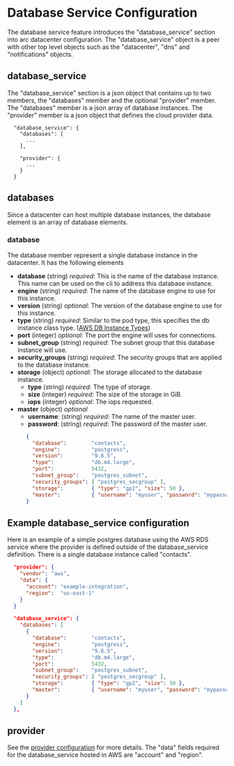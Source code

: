 # Database Service Configuration

The database service feature introduces the "database_service" section into arc datacenter configuration.
The "database_service" object is a peer with other top level objects such as the "datacenter", "dns" and "notifications"
objects.


## database_service

The "database_service" section is a json object that contains up to two members, the "databases" member and the optional "provider" member.
The "databases" member is a json array of database instances. The "provider" member is a json object that defines the cloud provider data.

```
  "database_service": {
    "databases": [
      ...
    ],

    "provider": {
      ...
    }
  }
```

## databases

Since a datacenter can host multiple database instances, the database element is an array of database elements.

### database

The database member represent a single database instance in the datacenter. It has the following elements

- **database**        (string)  _required_: This is the name of the database instance. This name can be used on the cli to address this database instance.
- **engine**          (string)  _required_: The name of the database engine to use for this instance.
- **version**         (string)  _optional_: The version of the database engine to use for this instance.
- **type**            (string)  _required_: Similar to the pod type, this specifies the db instance class type. ([AWS DB Instance Types](https://docs.aws.amazon.com/AmazonRDS/latest/UserGuide/Concepts.DBInstanceClass.html))
- **port**            (integer) _optional_: The port the engine will uses for connections.
- **subnet_group**    (string)  _required_: The subnet group that this database instance will use.
- **security_groups** (string)  _required_: The security groups that are applied to the database instance.
- **storage**         (object)  _optional_: The storage allocated to the database instance.
  - **type**            (string)  _required_: The type of storage.
  - **size**            (integer) _required_: The size of the storage in GiB.
  - **iops**            (integer) _optional_: The iops requested.
- **master**          (object)  _optional_
  - **username**:       (string)  _required_: The name of the master user.
  - **password**:       (string)  _required_: The password of the master user.

```json
      {
        "database":        "contacts",
        "engine":          "postgress",
        "version":         "9.6.5",
        "type":            "db.m4.large",
        "port":            5432,
        "subnet_group":    "postgres_subnet",
        "security_groups": [ "postgres_secgroup" ],
        "storage":         { "type": "gp2", "size": 50 },
        "master":          { "username": "myuser", "password": "mypasswd" }
      }
```


## Example database_service configuration

Here is an example of a simple postgres database using the AWS RDS service where the provider is defined outside of the database_service definition. There is a single database instance called "contacts".

```json
  "provider": {
    "vendor": "aws",
    "data": {
      "account": "example-integration",
      "region":  "us-east-1"
    }
  }

  "database_service": {
    "databases": [
      {
        "database":        "contacts",
        "engine":          "postgress",
        "version":         "9.6.5",
        "type":            "db.m4.large",
        "port":            5432,
        "subnet_group":    "postgres_subnet",
        "security_groups": [ "postgres_secgroup" ],
        "storage":         { "type": "gp2", "size": 50 },
        "master":          { "username": "myuser", "password": "mypasswd" }
      }
    ]
  },
```

## provider

See the [provider configuration](../provider/config.md) for more details. The "data" fields required for the database_service
hosted in AWS are "account" and "region".


